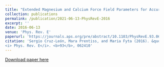 ```yaml
---
title: "Extended Magnesium and Calcium Force Field Parameters for Accurate Ion–Nucleic Acid Interactions in Biomolecular Simulations"
collection: publications
permalink: /publication/2021-06-13-PhysRevE-2016
excerpt: ''
date: 2016-06-13
venue: 'Phys. Rev. E'
paperurl: 'https://journals.aps.org/pre/abstract/10.1103/PhysRevE.93.062410'
citation: 'Sergio Cruz-León, Mara Prentiss, and Maria Fyta (2016). &quot;Binding Energies of Nucleobase Complexes: Relevance to Homology Recognition of DNA.&quot; 
<i> Phys. Rev. E</i>. <b>93</b>, 062410'
---
```


[Download paper here](https://journals.aps.org/pre/abstract/10.1103/PhysRevE.93.062410)

 
